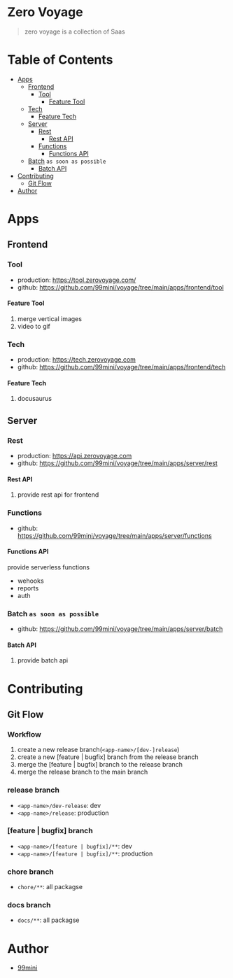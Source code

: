 # Zero Voyage

> zero voyage is a collection of Saas

# Table of Contents

- [Apps](#apps)
  - [Frontend](#frontend)
    - [Tool](#tool)
      - [Feature Tool](#feature-tool)
  - [Tech](#tech)
    - [Feature Tech](#feature-tech)
  - [Server](#server)
    - [Rest](#rest)
      - [Rest API](#rest-api)
    - [Functions](#functions)
      - [Functions API](#functions-api)
  - [Batch](#batch) `as soon as possible`
    - [Batch API](#batch-api)
- [Contributing](#contributing)
  - [Git Flow](#git-flow)
- [Author](#author)

# Apps

## Frontend

### Tool

- production: https://tool.zerovoyage.com/
- github: https://github.com/99mini/voyage/tree/main/apps/frontend/tool

#### Feature Tool

1. merge vertical images
2. video to gif

### Tech

- production: https://tech.zerovoyage.com
- github: https://github.com/99mini/voyage/tree/main/apps/frontend/tech

#### Feature Tech

1. docusaurus

## Server

### Rest

- production: https://api.zerovoyage.com
- github: https://github.com/99mini/voyage/tree/main/apps/server/rest

#### Rest API

1. provide rest api for frontend

### Functions

- github: https://github.com/99mini/voyage/tree/main/apps/server/functions

#### Functions API

provide serverless functions

- wehooks
- reports
- auth

### Batch `as soon as possible`

- github: https://github.com/99mini/voyage/tree/main/apps/server/batch

#### Batch API

1. provide batch api

# Contributing

## Git Flow

### Workflow

1. create a new release branch(`<app-name>/[dev-]release`)
2. create a new [feature | bugfix] branch from the release branch
3. merge the [feature | bugfix] branch to the release branch
4. merge the release branch to the main branch

### release branch

- `<app-name>/dev-release`: dev
- `<app-name>/release`: production

### [feature | bugfix] branch

- `<app-name>/[feature | bugfix]/**`: dev
- `<app-name>/[feature | bugfix]/**`: production

### chore branch

- `chore/**`: all packagse

### docs branch

- `docs/**`: all packagse

# Author

- [99mini](https://github.com/99mini)
